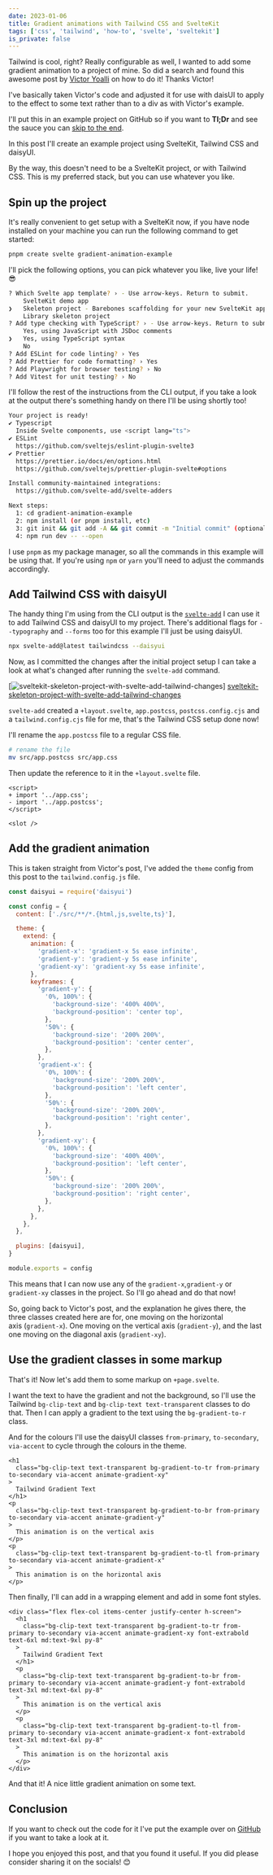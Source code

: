 ```yaml
---
date: 2023-01-06
title: Gradient animations with Tailwind CSS and SvelteKit
tags: ['css', 'tailwind', 'how-to', 'svelte', 'sveltekit']
is_private: false
---
```


<!-- cSpell:ignore Yoalli -->

Tailwind is cool, right? Really configurable as well, I wanted to add
some gradient animation to a project of mine. So did a search and
found this awesome post by [Victor Yoalli] on how to do it! Thanks
Victor!

I've basically taken Victor's code and adjusted it for use with daisUI
to apply to the effect to some text rather than to a div as with
Victor's example.

I'll put this in an example project on GitHub so if you want to
**Tl;Dr** and see the sauce you can [skip to the end](#conclusion).

In this post I'll create an example project using SvelteKit, Tailwind
CSS and daisyUI.

By the way, this doesn't need to be a SvelteKit project, or with
Tailwind CSS. This is my preferred stack, but you can use whatever you
like.

## Spin up the project

It's really convenient to get setup with a SvelteKit now, if you have
node installed on your machine you can run the following command to
get started:

```bash
pnpm create svelte gradient-animation-example
```

I'll pick the following options, you can pick whatever you like, live
your life! 😎

```bash
? Which Svelte app template? › - Use arrow-keys. Return to submit.
    SvelteKit demo app
❯   Skeleton project - Barebones scaffolding for your new SvelteKit app
    Library skeleton project
? Add type checking with TypeScript? › - Use arrow-keys. Return to submit.
    Yes, using JavaScript with JSDoc comments
❯   Yes, using TypeScript syntax
    No
? Add ESLint for code linting? › Yes
? Add Prettier for code formatting? › Yes
? Add Playwright for browser testing? › No
? Add Vitest for unit testing? › No
```

I'll follow the rest of the instructions from the CLI output, if you
take a look at the output there's something handy on there I'll be
using shortly too!

```bash
Your project is ready!
✔ Typescript
  Inside Svelte components, use <script lang="ts">
✔ ESLint
  https://github.com/sveltejs/eslint-plugin-svelte3
✔ Prettier
  https://prettier.io/docs/en/options.html
  https://github.com/sveltejs/prettier-plugin-svelte#options

Install community-maintained integrations:
  https://github.com/svelte-add/svelte-adders

Next steps:
  1: cd gradient-animation-example
  2: npm install (or pnpm install, etc)
  3: git init && git add -A && git commit -m "Initial commit" (optional)
  4: npm run dev -- --open
```

I use `pnpm` as my package manager, so all the commands in this
example will be using that. If you're using `npm` or `yarn` you'll
need to adjust the commands accordingly.

## Add Tailwind CSS with daisyUI

The handy thing I'm using from the CLI output is the [`svelte-add`] I
can use it to add Tailwind CSS and daisyUI to my project. There's
additional flags for `--typography` and `--forms` too for this example
I'll just be using daisyUI.

```bash
npx svelte-add@latest tailwindcss --daisyui
```

Now, as I committed the changes after the initial project setup I can
take a look at what's changed after running the `svelte-add` command.

[![sveltekit-skeleton-project-with-svelte-add-tailwind-changes]]
[sveltekit-skeleton-project-with-svelte-add-tailwind-changes]

`svelte-add` created a `+layout.svelte`, `app.postcss`,
`postcss.config.cjs` and a `tailwind.config.cjs` file for me, that's
the Tailwind CSS setup done now!

I'll rename the `app.postcss` file to a regular CSS file.

```bash
# rename the file
mv src/app.postcss src/app.css
```

Then update the reference to it in the `+layout.svelte` file.

```git
<script>
+ import '../app.css';
- import '../app.postcss';
</script>

<slot />
```

## Add the gradient animation

This is taken straight from Victor's post, I've added the `theme`
config from this post to the `tailwind.config.js` file.

```js
const daisyui = require('daisyui')

const config = {
  content: ['./src/**/*.{html,js,svelte,ts}'],

  theme: {
    extend: {
      animation: {
        'gradient-x': 'gradient-x 5s ease infinite',
        'gradient-y': 'gradient-y 5s ease infinite',
        'gradient-xy': 'gradient-xy 5s ease infinite',
      },
      keyframes: {
        'gradient-y': {
          '0%, 100%': {
            'background-size': '400% 400%',
            'background-position': 'center top',
          },
          '50%': {
            'background-size': '200% 200%',
            'background-position': 'center center',
          },
        },
        'gradient-x': {
          '0%, 100%': {
            'background-size': '200% 200%',
            'background-position': 'left center',
          },
          '50%': {
            'background-size': '200% 200%',
            'background-position': 'right center',
          },
        },
        'gradient-xy': {
          '0%, 100%': {
            'background-size': '400% 400%',
            'background-position': 'left center',
          },
          '50%': {
            'background-size': '200% 200%',
            'background-position': 'right center',
          },
        },
      },
    },
  },

  plugins: [daisyui],
}

module.exports = config
```

This means that I can now use any of the `gradient-x`,`gradient-y` or
`gradient-xy` classes in the project. So I'll go ahead and do that
now!

So, going back to Victor's post, and the explanation he gives there,
the three classes created here are for, one moving on the horizontal
axis (`gradient-x`). One moving on the vertical axis (`gradient-y`),
and the last one moving on the diagonal axis (`gradient-xy`).

## Use the gradient classes in some markup

That's it! Now let's add them to some markup on `+page.svelte`.

I want the text to have the gradient and not the background, so I'll
use the Tailwind `bg-clip-text` and `bg-clip-text text-transparent`
classes to do that. Then I can apply a gradient to the text using the
`bg-gradient-to-r` class.

And for the colours I'll use the daisyUI classes `from-primary`,
`to-secondary`, `via-accent` to cycle through the colours in the
theme.

```svelte
<h1
  class="bg-clip-text text-transparent bg-gradient-to-tr from-primary to-secondary via-accent animate-gradient-xy"
>
  Tailwind Gradient Text
</h1>
<p
  class="bg-clip-text text-transparent bg-gradient-to-br from-primary to-secondary via-accent animate-gradient-y"
>
  This animation is on the vertical axis
</p>
<p
  class="bg-clip-text text-transparent bg-gradient-to-tl from-primary to-secondary via-accent animate-gradient-x"
>
  This animation is on the horizontal axis
</p>
```

Then finally, I'll can add in a wrapping element and add in some font
styles.

```svelte
<div class="flex flex-col items-center justify-center h-screen">
  <h1
    class="bg-clip-text text-transparent bg-gradient-to-tr from-primary to-secondary via-accent animate-gradient-xy font-extrabold text-6xl md:text-9xl py-8"
  >
    Tailwind Gradient Text
  </h1>
  <p
    class="bg-clip-text text-transparent bg-gradient-to-br from-primary to-secondary via-accent animate-gradient-y font-extrabold text-3xl md:text-6xl py-8"
  >
    This animation is on the vertical axis
  </p>
  <p
    class="bg-clip-text text-transparent bg-gradient-to-tl from-primary to-secondary via-accent animate-gradient-x font-extrabold text-3xl md:text-6xl py-8"
  >
    This animation is on the horizontal axis
  </p>
</div>
```

And that it! A nice little gradient animation on some text.

## Conclusion

If you want to check out the code for it I've put the example over on
[GitHub] if you want to take a look at it.

I hope you enjoyed this post, and that you found it useful. If you did
please consider sharing it on the socials! 😊

<!-- Links -->

[victor yoalli]:
  https://victoryoalli.me/how-to-create-an-animated-gradient-using-tailwin-css
[`svelte-add`]: https://github.com/svelte-add/svelte-adders
[github]: https://github.com/spences10/gradient-animation-example

<!-- Images -->

[sveltekit-skeleton-project-with-svelte-add-tailwind-changes]:
  https://res.cloudinary.com/defkmsrpw/image/upload/q_auto,f_auto/v1673023278/scottspence.com/sveltekit-skeleton-project-with-svelte-add-tailwind-changes.png
